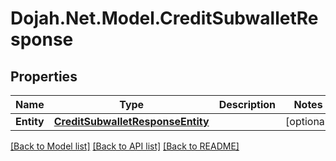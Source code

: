 # Dojah.Net.Model.CreditSubwalletResponse

## Properties

Name | Type | Description | Notes
------------ | ------------- | ------------- | -------------
**Entity** | [**CreditSubwalletResponseEntity**](CreditSubwalletResponseEntity.md) |  | [optional] 

[[Back to Model list]](../README.md#documentation-for-models) [[Back to API list]](../README.md#documentation-for-api-endpoints) [[Back to README]](../README.md)

